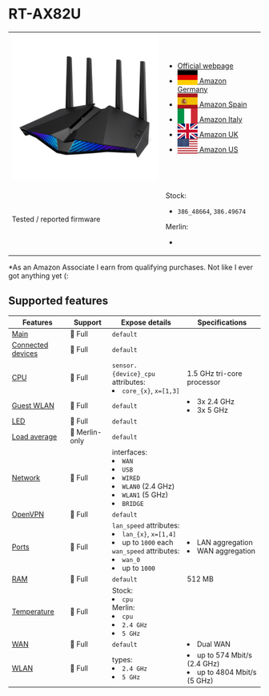 # RT-AX82U

<table>
<tr><td><img src="/devices/RT-AX82U.png" width="300"></td><td>

- [Official webpage](https://www.asus.com/networking-iot-servers/wifi-routers/asus-wifi-routers/rt-ax82u/)
- [<img src="/flags/de.svg" height="30" style="vertical-align:bottom;" alt="Germany"> Amazon Germany](https://amzn.to/3UEO9I0)
- [<img src="/flags/es.svg" height="30" style="vertical-align:bottom;" alt="Spain"> Amazon Spain](https://amzn.to/3Ux8r69)
- [<img src="/flags/it.svg" height="30" style="vertical-align:bottom;" alt="Italy"> Amazon Italy](https://amzn.to/3NZpWJQ)
- [<img src="/flags/gb.svg" height="30" style="vertical-align:bottom;" alt="UK"> Amazon UK](https://amzn.to/3tqGkcP)
- [<img src="/flags/us.svg" height="30" style="vertical-align:bottom;" alt="USA"> Amazon US](https://amzn.to/3EozfzH)
</td></tr>
<tr><td>Tested / reported firmware</td><td>

Stock:
- `386_48664`, `386.49674`

Merlin:
- ` `
</td></tr>
</table>

*As an Amazon Associate I earn from qualifying purchases. Not like I ever got anything yet (:

## Supported features

|Features|Support|Expose details|Specifications|
|--------|-------|--------------|--------------|
|[Main](/features/0_main.md)|:green_heart: Full|`default`|
|[Connected devices](/features/connected-devices.md)|:green_heart: Full|`default`|
|[CPU](/features/cpu.md)|:green_heart: Full|`sensor.{device}_cpu` attributes:<li>`core_{x}`, `x=[1,3]`</li>|1.5 GHz tri-core processor|
|[Guest WLAN](/features/guest-wlan.md)|:green_heart: Full|`default`|<li>3x 2.4 GHz</li><li>3x 5 GHz</li>|
|[LED](/features/led.md)|:green_heart: Full|`default`|
|[Load average](/features/load-average.md)|:yellow_heart: Merlin-only|`default`|
|[Network](/features/network.md)|:green_heart: Full|interfaces:<li>`WAN`</li><li>`USB`</li><li>`WIRED`</li><li>`WLAN0` (2.4 GHz)</li><li>`WLAN1` (5 GHz)</li><li>`BRIDGE`</li>|
|[OpenVPN](/features/openvpn.md)|:green_heart: Full|`default`|
|[Ports](/features/ports.md)|:green_heart: Full|`lan_speed` attributes:<li>`lan_{x}`, `x=[1,4]`</li><li>up to `1000` each</li>`wan_speed` attributes:<li>`wan_0`</li><li>up to `1000`</li>|<li>LAN aggregation</li><li>WAN aggregation</li>|
|[RAM](/features/ram.md)|:green_heart: Full|`default`|512 MB|
|[Temperature](/features/temperature.md)|:green_heart: Full|Stock:<li>`cpu`</li>Merlin:<li>`cpu`</li><li>`2.4 GHz`</li><li>`5 GHz`</li>|
|[WAN](/features/wan.md)|:green_heart: Full|`default`|<li>Dual WAN</li>|
|[WLAN](/features/wlan.md)|:green_heart: Full|types:<li>`2.4 GHz`</li><li>`5 GHz`</li>|<li>up to 574 Mbit/s (2.4 GHz)</li><li>up to 4804 Mbit/s (5 GHz)</li>|
